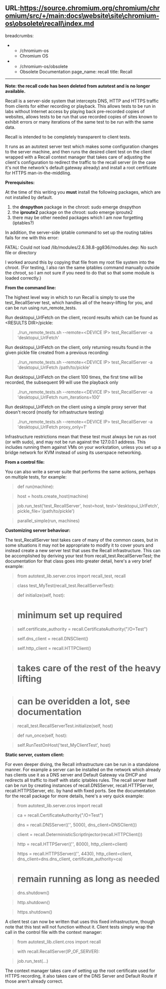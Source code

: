 URL:https://source.chromium.org/chromium/chromium/src/+/main:docs\website\site\chromium-os\obsolete\recall\index.md
---
breadcrumbs:
- - /chromium-os
  - Chromium OS
- - /chromium-os/obsolete
  - Obsolete Documentation
page_name: recall
title: Recall
---

**Note: the recall code has been deleted from autotest and is no longer
available.**

Recall is a server-side system that intercepts DNS, HTTP and HTTPS traffic from
clients for either recording or playback. This allows tests to be run in labs
without Internet access by playing back pre-recorded copies of websites, allows
tests to be run that use recorded copies of sites known to exhibit errors or
many iterations of the same test to be run with the same data.

Recall is intended to be completely transparent to client tests.

It runs as an autotest server test which makes some configuration changes to the
server machine, and then runs the desired client test on the client wrapped with
a Recall context manager that takes care of adjusting the client's configuration
to redirect the traffic to the recall server (in the case it's not the network's
default gateway already) and install a root certificate for HTTPS
man-in-the-middling.

**Prerequisites:**

At the time of this writing you **must** install the following packages, which
are not installed by default.

1.  the **dnspython** package in the chroot: sudo emerge dnspython
2.  the **iproute2** package on the chroot: sudo emerge iproute2
3.  there may be other needed packages which I am now forgetting
            (iptables?)

In addition, the server-side iptable command to set up the routing tables fails
for me with this error:

FATAL: Could not load /lib/modules/2.6.38.8-gg836/modules.dep: No such file or
directory

I worked around this by copying that file from my root file system into the
chroot. (For testing, I also ran the same iptables command manually outside the
chroot, so I am not sure if you need to do that so that some module is loaded
correctly.)

**From the command line:**

The highest level way in which to run Recall is simply to use the
test_RecallServer test, which handles all of the heavy-lifting for you, and can
be run using run_remote_tests.

Run desktopui_UrlFetch on the client, record results which can be found as
&lt;RESULTS DIR&gt;/pickle:

> ./run_remote_tests.sh --remote=&lt;DEVICE IP&gt; test_RecallServer -a
> 'desktopui_UrlFetch'

Run desktopui_UrlFetch on the client, only returning results found in the given
pickle file created from a previous recording:

> ./run_remote_tests.sh --remote=&lt;DEVICE IP&gt; test_RecallServer -a
> 'desktopui_UrlFetch /path/to/pickle'

Run desktopui_UrlFetch on the client 100 times, the first time will be recorded,
the subsequent 99 will use the playback only

> ./run_remote_tests.sh --remote=&lt;DEVICE IP&gt; test_RecallServer -a
> 'desktopui_UrlFetch num_iterations=100'

Run desktopui_UrlFetch on the client using a simple proxy server that doesn't
record (mostly for infrastructure testing)

> ./run_remote_tests.sh --remote=&lt;DEVICE IP&gt; test_RecallServer -a
> 'desktopui_UrlFetch proxy_only=1'

Infrastructure restrictions mean that these test must always be run as root (or
with sudo), and may not be run against the 127.0.0.1 address. This includes
running them against VMs on your workstation, unless you set up a bridge network
for KVM instead of using its userspace networking.

**From a control file:**

You can also write a server suite that performs the same actions, perhaps on
multiple tests, for example:

> def run(machine):

> host = hosts.create_host(machine)

> job.run_test('test_RecallServer', host=host, test='desktopui_UrlFetch',
> pickle_file='/path/to/pickle')

> parallel_simple(run, machines)

**Customizing server behaviour:**

The test_RecallServer test takes care of many of the common cases, but in some
situations it may not be appropriate to modify it to cover yours and instead
create a new server test that uses the Recall infrastructure. This can be
accomplished by deriving your test from recall_test.RecallServerTest; the
documentation for that class goes into greater detail, here's a very brief
example:

> from autotest_lib.server.cros import recall_test, recall

> class test_MyTest(recall_test.RecallServerTest):

> def initialize(self, host):

> # minimum set up required

> self.certificate_authority = recall.CertificateAuthority("/O=Test")

> self.dns_client = recall.DNSClient()

> self.http_client = recall.HTTPClient()

> # takes care of the rest of the heavy lifting

> # can be overidden a lot, see documentation

> recall_test.RecallServerTest.initialize(self, host)

> def run_once(self, host):

> self.RunTestOnHost('test_MyClientTest', host)

**Static server, custom client:**

For even deeper diving, the Recall infrastructure can be run in a standalone
manner. For example a server can be installed on the network which already has
clients use it as a DNS server and Default Gateway via DHCP and redirects all
traffic to itself with static iptables rules. The recall server itself can be
run by creating instances of recall.DNSServer, recall.HTTPServer,
recall.HTTPSServer, etc. by hand with fixed ports. See the documentation for the
recall package for more details, here's a very quick example:

> from autotest_lib.server.cros import recall

> ca = recall.CertificateAuthority("/O=Test")

> dns = recall.DNSServer(('', 5000), dns_client=DNSClient())

> client = recall.DeterministicScriptInjector(recall.HTTPClient())

> http = recall.HTTPServer(('', 8000), http_client=client)

> https = recall.HTTPSServer(('', 4430), http_client=client,
> dns_client=dns.dns_client, certificate_authority=ca)

> # remain running as long as needed

> dns.shutdown()

> http.shutdown()

> https.shutdown()

A client test can now be written that uses this fixed infrastructure, though
note that this test will not function without it. Client tests simply wrap the
call in the control file with the context manager:

> from autotest_lib.client.cros import recall

> with recall.RecallServer(IP_OF_SERVER):

> job.run_test(...)

The context manager takes care of setting up the root certificate used for HTTPS
recording, it also takes care of the DNS Server and Default Route if those
aren't already correct.
